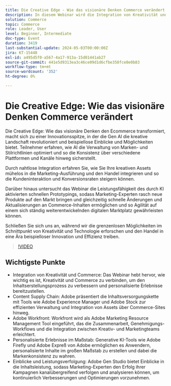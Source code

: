 ```yaml
---
title: Die Creative Edge - Wie das visionäre Denken Commerce verändert
description: In diesem Webinar wird die Integration von Kreativität und Commerce untersucht, wie Adobe-Tools und -Technologien dazu beitragen können, Assets zu verwalten, die Inhaltserstellung zu skalieren und die Inhaltsversorgungskette zu optimieren. Es wird erläutert, wie wichtig es ist, Kreativität und Commerce zusammenzuführen, und behandelt Themen wie personalisierte Erlebnisse, Asset-Verwaltung und die Verwendung von Tools wie Adobe Workfront, Adobe Experience Manager und Adobe Stock zur Optimierung des Inhaltserstellungsprozesses.
solution: Commerce
topic: Commerce
role: Leader, User
level: Beginner, Intermediate
doc-type: Event
duration: 3419
last-substantial-update: 2024-05-03T00:00:00Z
jira: KT-15448
exl-id: a495d5f0-a567-4a17-913a-15d01441ab27
source-git-commit: 441e5d9313ea3c46ce09d1d6cfbe358fce8e0b83
workflow-type: tm+mt
source-wordcount: '352'
ht-degree: 0%

---
```


# Die Creative Edge: Wie das visionäre Denken Commerce verändert

Die Creative Edge: Wie das visionäre Denken den Ecommerce transformiert, macht sich zu einer Innovationsspitze, in der die Gen AI die kreative Landschaft revolutioniert und beispiellose Einblicke und Möglichkeiten bietet. Teilnehmer erfahren, wie AI die Verwaltung von Marken- und Stilrichtlinien optimiert und so die Konsistenz über verschiedene Plattformen und Kanäle hinweg sicherstellt.

Durch nahtlose Integration erfahren Sie, wie Sie Ihre kreativen Assets mühelos in die Marketing-Ausführung und den Handel integrieren und so die Kundeninteraktion und Konversionsraten steigern können.

Darüber hinaus untersucht das Webinar die Leistungsfähigkeit des durch KI aktivierten schnellen Prototypings, sodass Marketing-Experten rasch neue Produkte auf den Markt bringen und gleichzeitig schnelle Änderungen und Aktualisierungen an Commerce-Inhalten ermöglichen und so Agilität auf einem sich ständig weiterentwickelnden digitalen Marktplatz gewährleisten können.

Schließen Sie sich uns an, während wir die grenzenlosen Möglichkeiten im Schnittpunkt von Kreativität und Technologie erforschen und den Handel in eine Ära beispielloser Innovation und Effizienz treiben.

>[!VIDEO](https://video.tv.adobe.com/v/3428818/?learn=on)

## Wichtigste Punkte

* Integration von Kreativität und Commerce: Das Webinar hebt hervor, wie wichtig es ist, Kreativität und Commerce zu verbinden, um den Inhaltserstellungsprozess zu verbessern und personalisierte Erlebnisse bereitzustellen.
* Content Supply Chain: Adobe präsentiert die Inhaltsversorgungskette mit Tools wie Adobe Experience Manager und Adobe Stock zur effizienten Verwaltung und Integration von Assets über Commerce-Sites hinweg.
* Adobe Workfront: Workfront wird als Adobe Marketing Resource Management Tool eingeführt, das die Zusammenarbeit, Genehmigungs-Workflows und die Integration zwischen Kreativ- und Marketingteams erleichtert.
* Personalisierte Erlebnisse im Maßstab: Generative KI-Tools wie Adobe Firefly und Adobe Expreß von Adobe ermöglichen es Anwendern, personalisierte Inhalte im großen Maßstab zu erstellen und dabei die Markenkonsistenz zu wahren.
* Einblicke und Leistungsverfolgung: Adobe Gen Studio bietet Einblicke in die Inhaltsleistung, sodass Marketing-Experten den Erfolg ihrer Kampagnen kanalübergreifend verfolgen und analysieren können, um kontinuierlich Verbesserungen und Optimierungen vorzunehmen.
